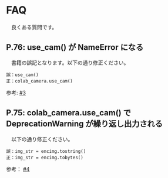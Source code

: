 # FAQ

　良くある質問です。

## P.76: use_cam() が NameError になる

　書籍の誤記となります。以下の通り修正ください。

```
誤：use_cam()
正：colab_camera.use_cam()
```

参考: [#3](https://github.com/karaage0703/karaage-ai-book/issues/3)

## P.75: colab_camera.use_cam() で DeprecationWarning が繰り返し出力される

　以下の通り修正ください。

```
誤：img_str = encimg.tostring()
正：img_str = encimg.tobytes()
```

参考： [#4](https://github.com/karaage0703/karaage-ai-book/issues/4)
